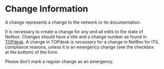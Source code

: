 # Change Information

A change represents a change to the network or its documentation.

It is necessary to create a change for any and all edits to the state of
Netbox. Changes should have a title and a change number as found in
[TOPdesk](https://topdesk.service.wobcom.de). A change in TOPdesk is
*necessary* for a change in NetBox for ITIL compliance reasons, unless it is an
emergency change (see the checkbox at the bottom) of the form.

Please don’t mark a regular change as an emergency.

